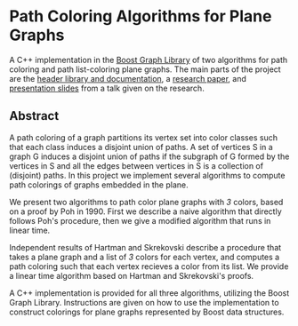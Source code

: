 # Path Coloring Algorithms for Plane Graphs
 A C++ implementation in the [Boost Graph Library](http://www.boost.org/doc/libs/1_64_0/libs/graph/doc/index.html) of two algorithms for path
 coloring and path list-coloring plane graphs. The main parts of the project are
 the [header library and documentation](https://github.com/permutationlock/path_coloring_bgl/tree/master/src/include/path_coloring),
 a [research paper](https://github.com/permutationlock/path_coloring_bgl/blob/master/doc/writeup/final_paper.pdf),
 and [presentation slides](https://github.com/permutationlock/path_coloring_bgl/blob/master/doc/slides/presentation.pdf)
 from a talk given on the research.

## Abstract
 A path coloring of a graph partitions its vertex set into color classes such
 that each class induces a disjoint union of paths. A set of vertices S in a graph G induces a disjoint union of paths if
 the subgraph of G formed by the vertices in S and
 all the edges between vertices in S is a collection of (disjoint) paths. In this project we
 implement several algorithms to compute path colorings of graphs embedded in
 the plane.

 We present two algorithms to path color plane graphs with *3* colors, based on
 a proof by Poh in 1990. First we describe a naive algorithm that directly
 follows Poh's procedure, then we give a modified algorithm that runs in linear
 time.

 Independent results of Hartman and Skrekovski describe a procedure that takes a
 plane graph and a list of *3* colors for each vertex, and computes a path
 coloring such that each vertex recieves a color from its list. We provide
 a linear time algorithm based on Hartman and Skrekovski's proofs.

 A C++ implementation is provided for all three algorithms, utilizing the Boost
 Graph Library. Instructions are given on how to use the implementation
 to construct colorings for plane graphs represented by Boost data
 structures.
